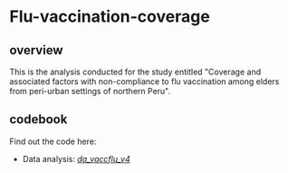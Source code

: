 # Flu-vaccination-coverage
## overview
This is the analysis conducted for the study entitled "Coverage and associated factors with non-compliance to flu vaccination among elders from peri-urban settings of northern Peru".

## codebook
Find out the code here:
- Data analysis: [_da_vaccflu_v4_](https://github.com/culquichicon/Flu-vaccination-coverage/blob/master/da_vaccflu_v4.do)
